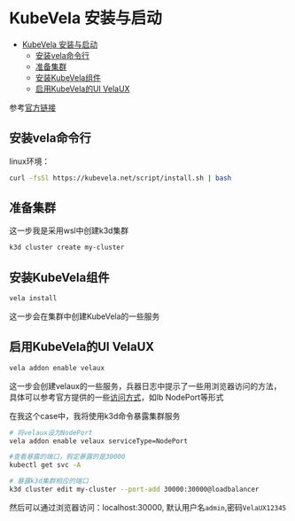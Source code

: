 # KubeVela 安装与启动

<!-- @import "[TOC]" {cmd="toc" depthFrom=1 depthTo=6 orderedList=false} -->

<!-- code_chunk_output -->

- [KubeVela 安装与启动](#kubevela-安装与启动)
  - [安装vela命令行](#安装vela命令行)
  - [准备集群](#准备集群)
  - [安装KubeVela组件](#安装kubevela组件)
  - [启用KubeVela的UI VelaUX](#启用kubevela的ui-velaux)

<!-- /code_chunk_output -->

参考[官方链接](https://kubevela.io/zh/docs/installation/kubernetes)

## 安装vela命令行

linux环境：

```sh
curl -fsSl https://kubevela.net/script/install.sh | bash
```

## 准备集群

这一步我是采用wsl中创建k3d集群

```sh
k3d cluster create my-cluster
```

## 安装KubeVela组件

```sh
vela install
```

这一步会在集群中创建KubeVela的一些服务

## 启用KubeVela的UI VelaUX

```sh
vela addon enable velaux
```

这一步会创建velaux的一些服务，兵器日志中提示了一些用浏览器访问的方法，具体可以参考官方提供的一些[访问方式](https://kubevela.io/docs/reference/addons/velaux/)，如lb NodePort等形式

在我这个case中，我将使用k3d命令暴露集群服务

```sh
# 将velaux设为NodePort
vela addon enable velaux serviceType=NodePort

#查看暴露的端口，假定暴露的是30000 
kubectl get svc -A

# 暴露k3d集群相应的端口
k3d cluster edit my-cluster --port-add 30000:30000@loadbalancer
```

然后可以通过浏览器访问：localhost:30000, 默认用户名`admin`,密码`VelaUX12345`
